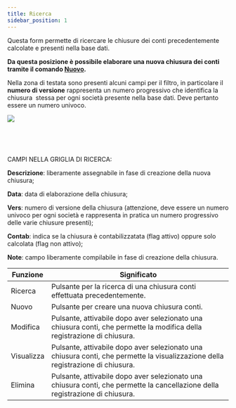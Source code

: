 ```yaml
---
title: Ricerca
sidebar_position: 1
---
```


Questa form permette di ricercare le chiusure dei conti precedentemente calcolate e presenti nella base dati. 

**Da questa posizione è possibile elaborare una nuova chiusura dei conti tramite il comando  [Nuovo](/docs/finance-area/ledger-records/records/automatic-account-closing/new/new-intro).**

Nella zona di testata sono presenti alcuni campi per il filtro, in particolare il **numero di versione** rappresenta un numero progressivo che identifica la chiusura  stessa per ogni società presente nella base dati. Deve pertanto essere un numero univoco.

![](/img/it-it/finance-area/ledger-records/records/automatic-account-closing/search/image01.png)

 

 

CAMPI NELLA GRIGLIA DI RICERCA:

**Descrizione**: liberamente assegnabile in fase di creazione della nuova chiusura;



**Data**: data di elaborazione della chiusura;



**Vers**: numero di versione della chiusura (attenzione, deve essere un numero univoco per ogni società e rappresenta in pratica un numero progressivo delle varie chiusure presenti);



**Contab**: indica se la chiusura è contabilizzatata (flag attivo) oppure solo calcolata (flag non attivo);



**Note**: campo liberamente compilabile in fase di creazione della chiusura.





| Funzione | Significato |
| --- | --- |
| Ricerca | Pulsante per la ricerca di una chiusura conti effettuata precedentemente. |
| Nuovo | Pulsante per creare una nuova chiusura conti. |
| Modifica | Pulsante, attivabile dopo aver selezionato una chiusura conti, che permette la modifica della registrazione di chiusura. |
| Visualizza | Pulsante, attivabile dopo aver selezionato una chiusura conti, che permette la visualizzazione della registrazione di chiusura. |
| Elimina | Pulsante, attivabile dopo aver selezionato una chiusura conti, che permette la cancellazione della registrazione di chiusura. |






